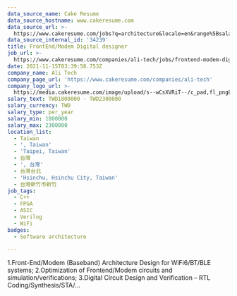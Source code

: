 ```yaml
---
data_source_name: Cake Resume
data_source_hostname: www.cakeresume.com
data_source_url: >-
  https://www.cakeresume.com/jobs?q=architecture&locale=en&range%5Bsalary_range%5D%5Bmin%5D=1000000&page=4
data_source_internal_id: '34239'
title: FrontEnd/Modem Digital designer
job_url: >-
  https://www.cakeresume.com/companies/ali-tech/jobs/frontend-modem-digital-designer
date: 2021-11-15T03:39:58.753Z
company_name: Ali Tech
company_page_url: 'https://www.cakeresume.com/companies/ali-tech'
company_logo_url: >-
  https://media.cakeresume.com/image/upload/s--wCsXVRiT--/c_pad,fl_png8,h_200,w_200/v1636688889/gdxvaddy053wdnyfcv87.png
salary_text: TWD1800000 - TWD2300000
salary_currency: TWD
salary_type: per_year
salary_min: 1800000
salary_max: 2300000
location_list:
  - Taiwan
  - ', Taiwan'
  - 'Taipei, Taiwan'
  - 台灣
  - ', 台灣'
  - 台灣台北
  - 'Hsinchu, Hsinchu City, Taiwan'
  - 台灣新竹市新竹
job_tags:
  - C++
  - FPGA
  - ASIC
  - Verilog
  - WiFi
badges:
  - Software architecture

---
```


1.Front-End/Modem (Baseband) Architecture Design for WiFi6/BT/BLE systems; 2.Optimization of Frontend/Modem circuits and simulation/verifications; 3.Digital Circuit Design and Verification – RTL Coding/Synthesis/STA/…